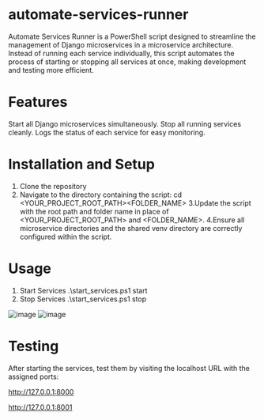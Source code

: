 # automate-services-runner

Automate Services Runner is a PowerShell script designed to streamline the management of Django microservices in a microservice architecture. Instead of running each service individually, this script automates the process of starting or stopping all services at once, making development and testing more efficient.

# Features
Start all Django microservices simultaneously.
Stop all running services cleanly.
Logs the status of each service for easy monitoring.


# Installation and Setup

1. Clone the repository
2. Navigate to the directory containing the script:
    cd <YOUR_PROJECT_ROOT_PATH>\<FOLDER_NAME>
3.Update the script with the root path and folder name in place of <YOUR_PROJECT_ROOT_PATH> and <FOLDER_NAME>.
4.Ensure all microservice directories and the shared venv directory are correctly configured within the script.

# Usage

1. Start Services
    .\start_services.ps1 start
2. Stop Services
   .\start_services.ps1 stop

![image](https://github.com/user-attachments/assets/cee1a184-e7de-4af4-bce3-be6f5c81f75f)
![image](https://github.com/user-attachments/assets/f7ef5449-bd3a-4bc6-bca3-9c39fc5f6285)







# Testing

After starting the services, test them by visiting the localhost URL with the assigned ports:

http://127.0.0.1:8000 

http://127.0.0.1:8001
